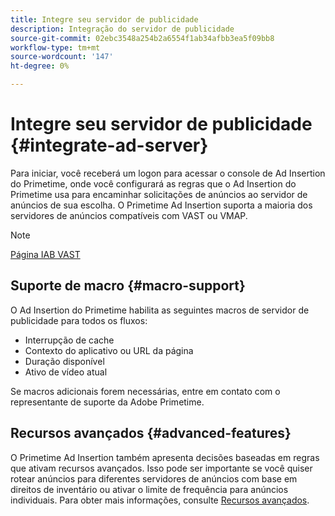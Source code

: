 ```yaml
---
title: Integre seu servidor de publicidade
description: Integração do servidor de publicidade
source-git-commit: 02ebc3548a254b2a6554f1ab34afbb3ea5f09bb8
workflow-type: tm+mt
source-wordcount: '147'
ht-degree: 0%

---
```


# Integre seu servidor de publicidade {#integrate-ad-server}

Para iniciar, você receberá um logon para acessar o console de Ad Insertion do Primetime, onde você configurará as regras que o Ad Insertion do Primetime usa para encaminhar solicitações de anúncios ao servidor de anúncios de sua escolha. O Primetime Ad Insertion suporta a maioria dos servidores de anúncios compatíveis com VAST ou VMAP.

>[!NOTE]
>
>[Página IAB VAST](https://www.iab.com/guidelines/digital-video-ad-serving-template-vast)

## Suporte de macro {#macro-support}

O Ad Insertion do Primetime habilita as seguintes macros de servidor de publicidade para todos os fluxos:

* Interrupção de cache
* Contexto do aplicativo ou URL da página
* Duração disponível
* Ativo de vídeo atual

Se macros adicionais forem necessárias, entre em contato com o representante de suporte da Adobe Primetime.

## Recursos avançados {#advanced-features}

O Primetime Ad Insertion também apresenta decisões baseadas em regras que ativam recursos avançados. Isso pode ser importante se você quiser rotear anúncios para diferentes servidores de anúncios com base em direitos de inventário ou ativar o limite de frequência para anúncios individuais. Para obter mais informações, consulte [Recursos avançados](/help/primetime-ad-insertion/advanced-features/route-ads-based-on-rules.md).
